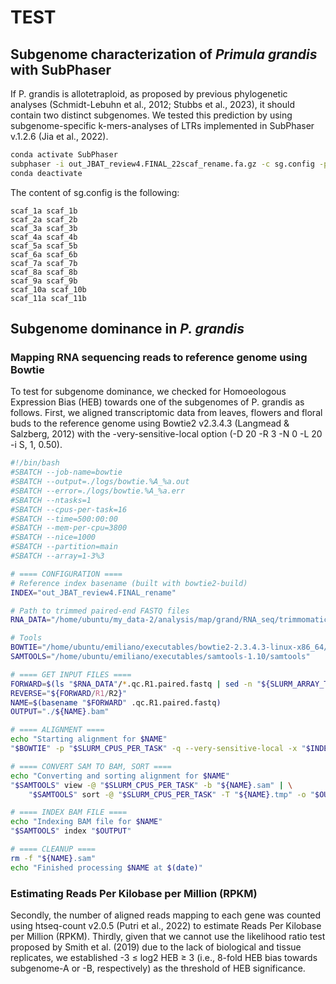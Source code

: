 # TEST
## Subgenome characterization of *Primula grandis* with SubPhaser
If P. grandis is allotetraploid, as proposed by previous phylogenetic analyses (Schmidt-Lebuhn et al., 2012; Stubbs et al., 2023), it should contain two distinct subgenomes. We tested this prediction by using subgenome-specific k-mers-analyses of LTRs implemented in SubPhaser v.1.2.6 (Jia et al., 2022).
```sh
conda activate SubPhaser
subphaser -i out_JBAT_review4.FINAL_22scaf_rename.fa.gz -c sg.config -p 32 -max_memory 7.8G
conda deactivate
```
The content of sg.config is the following:
```
scaf_1a scaf_1b
scaf_2a scaf_2b
scaf_3a scaf_3b
scaf_4a scaf_4b
scaf_5a scaf_5b
scaf_6a scaf_6b
scaf_7a scaf_7b
scaf_8a scaf_8b
scaf_9a scaf_9b
scaf_10a scaf_10b
scaf_11a scaf_11b
```
## Subgenome dominance in *P. grandis*
### Mapping RNA sequencing reads to reference genome using Bowtie
To test for subgenome dominance, we checked for Homoeologous Expression Bias (HEB) towards one of the subgenomes of P. grandis as follows. First, we aligned transcriptomic data from leaves, flowers and floral buds to the reference genome using Bowtie2 v2.3.4.3 (Langmead & Salzberg, 2012) with the -very-sensitive-local option (-D 20 -R 3 -N 0 -L 20 -i S, 1, 0.50).
```sh
#!/bin/bash
#SBATCH --job-name=bowtie
#SBATCH --output=./logs/bowtie.%A_%a.out
#SBATCH --error=./logs/bowtie.%A_%a.err
#SBATCH --ntasks=1
#SBATCH --cpus-per-task=16
#SBATCH --time=500:00:00
#SBATCH --mem-per-cpu=3800
#SBATCH --nice=1000
#SBATCH --partition=main
#SBATCH --array=1-3%3

# ==== CONFIGURATION ====
# Reference index basename (built with bowtie2-build)
INDEX="out_JBAT_review4.FINAL_rename"

# Path to trimmed paired-end FASTQ files
RNA_DATA="/home/ubuntu/my_data-2/analysis/map/grand/RNA_seq/trimmomatic"

# Tools
BOWTIE="/home/ubuntu/emiliano/executables/bowtie2-2.3.4.3-linux-x86_64/bowtie2"
SAMTOOLS="/home/ubuntu/emiliano/executables/samtools-1.10/samtools"

# ==== GET INPUT FILES ====
FORWARD=$(ls "$RNA_DATA"/*.qc.R1.paired.fastq | sed -n "${SLURM_ARRAY_TASK_ID}p")
REVERSE="${FORWARD/R1/R2}"
NAME=$(basename "$FORWARD" .qc.R1.paired.fastq)
OUTPUT="./${NAME}.bam"

# ==== ALIGNMENT ====
echo "Starting alignment for $NAME"
"$BOWTIE" -p "$SLURM_CPUS_PER_TASK" -q --very-sensitive-local -x "$INDEX" -1 "$FORWARD" -2 "$REVERSE" -S "${NAME}.sam"

# ==== CONVERT SAM TO BAM, SORT ====
echo "Converting and sorting alignment for $NAME"
"$SAMTOOLS" view -@ "$SLURM_CPUS_PER_TASK" -b "${NAME}.sam" | \
    "$SAMTOOLS" sort -@ "$SLURM_CPUS_PER_TASK" -T "${NAME}.tmp" -o "$OUTPUT"

# ==== INDEX BAM FILE ====
echo "Indexing BAM file for $NAME"
"$SAMTOOLS" index "$OUTPUT"

# ==== CLEANUP ====
rm -f "${NAME}.sam"
echo "Finished processing $NAME at $(date)"
```
### Estimating Reads Per Kilobase per Million (RPKM)
Secondly, the number of aligned reads mapping to each gene was counted using htseq-count v2.0.5 (Putri et al., 2022) to estimate Reads Per Kilobase per Million (RPKM). Thirdly, given that we cannot use the likelihood ratio test proposed by Smith et al. (2019) due to the lack of biological and tissue replicates, we established -3 ≤ log2 HEB ≥ 3 (i.e., 8-fold HEB bias towards subgenome-A or -B, respectively) as the threshold of HEB significance.
